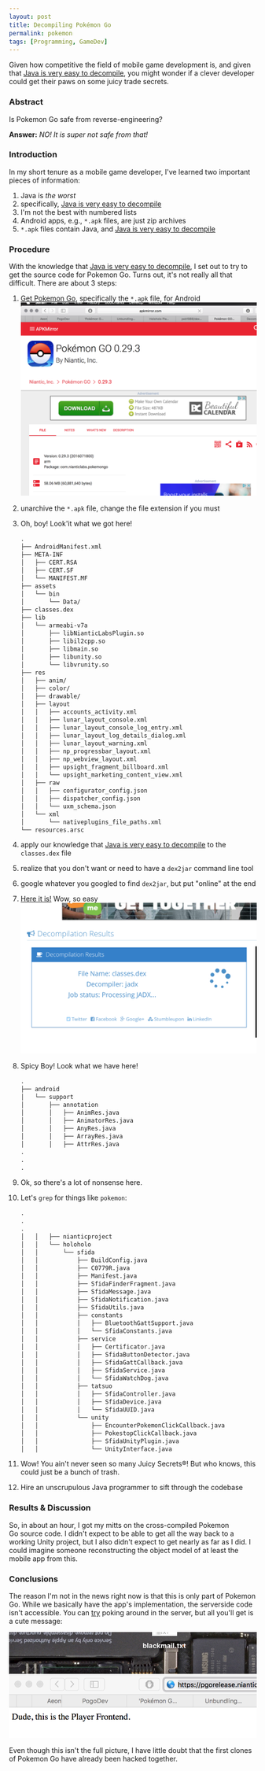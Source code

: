 ```yaml
---
layout: post
title: Decompiling Pokémon Go
permalink: pokemon
tags: [Programming, GameDev]
---
```



Given how competitive the field of mobile game development is,
and given that [Java is very easy to decompile][0],
you might wonder if a clever developer could get their paws on some juicy trade secrets.

### Abstract ###
Is Pokemon Go safe from reverse-engineering?

**Answer:** *NO! It is super not safe from that!*


### Introduction ###
In my short tenure as a mobile game developer,
I've learned two important pieces of information:

1. Java is *the worst*
2. specifically, [Java is very easy to decompile][0]
5. I'm not the best with numbered lists
3. Android apps, e.g., `*.apk` files, are just zip archives
6. `*.apk` files contain Java, and [Java is very easy to decompile][0]


### Procedure ###
With the knowledge that [Java is very easy to decompile][0],
I set out to try to get the source code for Pokemon Go.
Turns out, it's not really all that difficult.
There are about 3 steps:

1.  [Get Pokemon Go][1], specifically the `*.apk` file, for Android
    ![download.png][]

2.  unarchive the `*.apk` file, change the file extension if you must
3.  Oh, boy! Look'it what we got here!

    ~~~
    .
    ├── AndroidManifest.xml
    ├── META-INF
    │   ├── CERT.RSA
    │   ├── CERT.SF
    │   └── MANIFEST.MF
    ├── assets
    │   └── bin
    │       └── Data/
    ├── classes.dex
    ├── lib
    │   └── armeabi-v7a
    │       ├── libNianticLabsPlugin.so
    │       ├── libil2cpp.so
    │       ├── libmain.so
    │       ├── libunity.so
    │       └── libvrunity.so
    ├── res
    │   ├── anim/
    │   ├── color/
    │   ├── drawable/
    │   ├── layout
    │   │   ├── accounts_activity.xml
    │   │   ├── lunar_layout_console.xml
    │   │   ├── lunar_layout_console_log_entry.xml
    │   │   ├── lunar_layout_log_details_dialog.xml
    │   │   ├── lunar_layout_warning.xml
    │   │   ├── np_progressbar_layout.xml
    │   │   ├── np_webview_layout.xml
    │   │   ├── upsight_fragment_billboard.xml
    │   │   └── upsight_marketing_content_view.xml
    │   ├── raw
    │   │   ├── configurator_config.json
    │   │   ├── dispatcher_config.json
    │   │   └── uxm_schema.json
    │   └── xml
    │       └── nativeplugins_file_paths.xml
    └── resources.arsc
    ~~~

4.  apply our knowledge that [Java is very easy to decompile][0] to the `classes.dex` file
5.  realize that you don't want or need to have a `dex2jar` command line tool
6.  google whatever you googled to find `dex2jar`, but put "online" at the end
7.  [Here it is!][0] Wow, so easy
    ![dex.png][]

8.  Spicy Boy! Look what we have here!

    ~~~
    .
    ├── android
    │   └── support
    │       ├── annotation
    │       │   ├── AnimRes.java
    │       │   ├── AnimatorRes.java
    │       │   ├── AnyRes.java
    │       │   ├── ArrayRes.java
    │       │   ├── AttrRes.java
    .
    .
    .
    ~~~

9.  Ok, so there's a lot of nonsense here.
10. Let's `grep` for things like `pokemon`:

    ~~~
    .
    .
    .
    │   │   ├── nianticproject
    │   │   └── holoholo
    │   │       └── sfida
    │   │           ├── BuildConfig.java
    │   │           ├── C0779R.java
    │   │           ├── Manifest.java
    │   │           ├── SfidaFinderFragment.java
    │   │           ├── SfidaMessage.java
    │   │           ├── SfidaNotification.java
    │   │           ├── SfidaUtils.java
    │   │           ├── constants
    │   │           │   ├── BluetoothGattSupport.java
    │   │           │   └── SfidaConstants.java
    │   │           ├── service
    │   │           │   ├── Certificator.java
    │   │           │   ├── SfidaButtonDetector.java
    │   │           │   ├── SfidaGattCallback.java
    │   │           │   ├── SfidaService.java
    │   │           │   └── SfidaWatchDog.java
    │   │           ├── tatsuo
    │   │           │   ├── SfidaController.java
    │   │           │   ├── SfidaDevice.java
    │   │           │   └── SfidaUUID.java
    │   │           └── unity
    │   │               ├── EncounterPokemonClickCallback.java
    │   │               ├── PokestopClickCallback.java
    │   │               ├── SfidaUnityPlugin.java
    │   │               └── UnityInterface.java
    ~~~

11. Wow! You ain't never seen so many Juicy Secrets®!
    But who knows, this could just be a bunch of trash.

12. Hire an unscrupulous Java programmer to sift through the codebase


### Results & Discussion ###
So, in about an hour, I got my mitts on the cross-compiled Pokemon Go source code.
I didn't expect to be able to get all the way back to a working Unity project,
but I also didn't expect to get nearly as far as I did.
I could imagine someone reconstructing the object model of at least the mobile app from this.


### Conclusions ###
The reason I'm not in the news right now is that this is only part of Pokemon Go.
While we basically have the app's implementation, the serverside code isn't accessible.
You can [try][2] poking around in the server, but all you'll get is a cute message:

![server.png][]

Even though this isn't the full picture,
I have little doubt that the first clones of Pokemon Go have already been hacked together.


[0]: <http://www.javadecompilers.com/apk>
[1]: <http://www.apkmirror.com/apk/niantic-inc/pokemon-go/pokemon-go-0-29-3-release/pokemon-go-0-29-3-android-apk-download/>
[2]: <https://pgorelease.nianticlabs.com/plfe/>

[server.png]: </rsc/pokemon/server.png>
[download.png]: </rsc/pokemon/download.png>
[dex.png]: </rsc/pokemon/dex.png>

